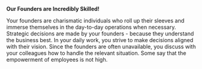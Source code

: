 **Our Founders are Incredibly Skilled!**

Your founders are charismatic individuals  who roll up their sleeves and immerse themselves in the day-to-day operations when necessary. Strategic decisions are made by your founders - because they understand the business best. In your daily work, you strive to make decisions aligned with their vision. Since the founders are often unavailable, you discuss with your colleagues how to handle the relevant situation.
Some say that the empowerment of employees is not high.
